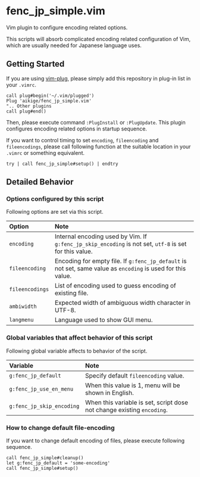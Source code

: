 # fenc_jp_simple.vim

Vim plugin to configure encoding related options.

This scripts will absorb complicated encoding related configuration of Vim,
which are usually needed for Japanese language uses.

## Getting Started

If you are using [vim-plug](https://github.com/junegunn/vim-plug),
please simply add this repository in plug-in list in your `.vimrc`.

```vim
call plug#begin('~/.vim/plugged')
Plug 'aikige/fenc_jp_simple.vim'
".. Other plugins
call plug#end()
```

Then, please execute command `:PlugInstall` or `:PlugUpdate`.
This plugin configures encoding related options in startup sequence.

If you want to control timing to set `encoding`, `fileencoding` and `fileencodings`,
please call following function at the suitable location in your `.vimrc` or something equivalent.

```vim
try | call fenc_jp_simple#setup() | endtry
```

## Detailed Behavior

### Options configured by this script

Following options are set via this script.

|Option|Note|
|:--|:--|
|`encoding`|Internal encoding used by Vim. If `g:fenc_jp_skip_encoding` is not set, `utf-8` is set for this value.|
|`fileencoding`|Encoding for empty file. If `g:fenc_jp_default` is not set, same value as `encoding` is used for this value.|
|`fileencodings`|List of encoding used to guess encoding of existing file.|
|`ambiwidth`|Expected width of ambiguous width character in UTF-8.|
|`langmenu`|Language used to show GUI menu.|

### Global variables that affect behavior of this script

Following global variable affects to behavior of the script.

|Variable|Note|
|:--|:--|
|`g:fenc_jp_default`|Specify default `fileencoding` value.|
|`g:fenc_jp_use_en_menu`|When this value is 1, menu will be shown in English.|
|`g:fenc_jp_skip_encoding`|When this variable is set, script dose not change existing `encoding`.|

### How to change default file-encoding

If you want to change default encoding of files, please execute following sequence.

```vim
call fenc_jp_simple#cleanup()
let g:fenc_jp_default = 'some-encoding'
call fenc_jp_simple#setup()
```

